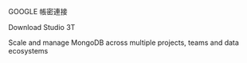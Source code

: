 GOOGLE 帳密連接

Download Studio 3T

Scale and manage MongoDB across multiple projects, teams and data ecosystems
